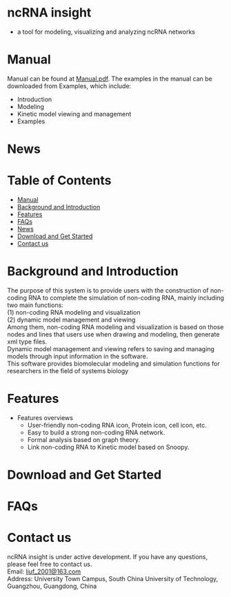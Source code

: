 # ncRNA insight 
- a tool for modeling, visualizing and analyzing ncRNA networks
# Manual       
Manual can be found at [Manual.pdf](https://github.com/liufei2016/ncRNA/blob/master/Manual.pdf). The examples in the manual can be downloaded from Examples, which include:
- Introduction
- Modeling
- Kinetic model viewing and management
- Examples
# News
# Table of Contents
- [Manual](#manual)
- [Background and Introduction](#background-and-introduction)
- [Features](#features)
- [FAQs](#faqs)
- [News](#news)
- [Download and Get Started](#download-and-get-started)
- [Contact us](#contact-us)
# Background and Introduction
The purpose of this system is to provide users with the construction of non-coding RNA to complete the simulation of non-coding RNA, mainly including two main functions: 
<br>(1) non-coding RNA modeling and visualization
<br>(2) dynamic model management and viewing
<br>Among them, non-coding RNA modeling and visualization is based on those nodes and lines that users use when drawing and modeling, then generate xml type files.
<br>Dynamic model management and viewing refers to saving and managing models through input information in the software. 
<br>This software provides biomolecular modeling and simulation functions for researchers in the field of systems biology
# Features
- Features overviews
   - User-friendly non-coding RNA icon, Protein icon, cell icon, etc. 
   - Easy to build a strong non-coding RNA network. 
   - Formal analysis based on graph theory. 
   - Link non-coding RNA to Kinetic model based on Snoopy.
# Download and Get Started
# FAQs
# Contact us
ncRNA insight is under active development. If you have any questions, please feel free to contact us. 
<br>  Email: liuf_2001@163.com
<br>  Address: University Town Campus, South China University of Technology, Guangzhou, Guangdong, China  
